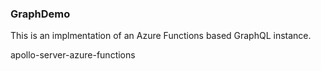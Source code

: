 ### GraphDemo

This is an implmentation of an Azure Functions based GraphQL instance.

apollo-server-azure-functions